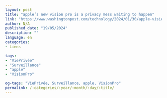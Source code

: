 ```yaml
---
layout: post
title: "apple’s new vision pro is a privacy mess waiting to happen"
link: "https://www.washingtonpost.com/technology/2024/01/30/apple-vision-pro-privacy"
author: N/A
published_date: "19/05/2024"
description: ""
language: en
categories:
- Liens

tags:
- "ViePrivée"
- "Surveillance"
- "apple"
- "VisionPro"

og-tags: "ViePrivée, Surveillance, apple, VisionPro"
permalink: /:categories/:year/:month/:day/:title/
---
```

